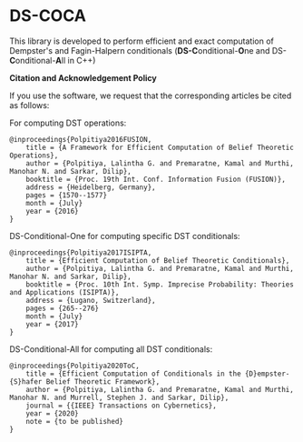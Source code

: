 # DS-COCA
This library is developed to perform efficient and exact computation of Dempster's and Fagin-Halpern conditionals (**DS-C**onditional-**O**ne and DS-**C**onditional-**A**ll in C++)

**Citation and Acknowledgement Policy**

If you use the software, we request that the corresponding articles be cited as follows:

For computing DST operations:

  ```
  @inproceedings{Polpitiya2016FUSION,
      title = {A Framework for Efficient Computation of Belief Theoretic Operations},
      author = {Polpitiya, Lalintha G. and Premaratne, Kamal and Murthi, Manohar N. and Sarkar, Dilip},
      booktitle = {Proc. 19th Int. Conf. Information Fusion (FUSION)},
      address = {Heidelberg, Germany},
      pages = {1570--1577}
      month = {July}
      year = {2016}
  }
  ```

DS-Conditional-One for computing specific DST conditionals:

  ```
  @inproceedings{Polpitiya2017ISIPTA,
      title = {Efficient Computation of Belief Theoretic Conditionals},
      author = {Polpitiya, Lalintha G. and Premaratne, Kamal and Murthi, Manohar N. and Sarkar, Dilip},
      booktitle = {Proc. 10th Int. Symp. Imprecise Probability: Theories and Applications (ISIPTA)},
      address = {Lugano, Switzerland},
      pages = {265--276}
      month = {July}
      year = {2017}
  }
  ```

DS-Conditional-All for computing all DST conditionals:

  ```
  @inproceedings{Polpitiya2020ToC,
      title = {Efficient Computation of Conditionals in the {D}empster-{S}hafer Belief Theoretic Framework},
      author = {Polpitiya, Lalintha G. and Premaratne, Kamal and Murthi, Manohar N. and Murrell, Stephen J. and Sarkar, Dilip},
      journal = {{IEEE} Transactions on Cybernetics},
      year = {2020}
      note = {to be published}
  }
  ```
